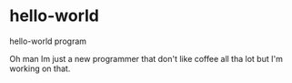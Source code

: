 # hello-world
hello-world program

Oh man Im just a new programmer that don't like coffee all tha lot but I'm working on that.
